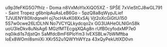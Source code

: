 u9p3feFKG5O7fhIz - Doma
n8VxMoYIxXiQO5XZ - SPŠE
7xVieStCJ8wGL791 - Saint Tropez
g6bnlpAuAsLeB6Go -
5pzQ8a8qWypJLief
TJVJENY80XrdqneH
oj7ocHAxK08XxSAj
Vjt2oXcGiGtUi150
5S7w0cwe26LtDLhN
No7VCYQLkydcqo2x
GG3UAHeOLNlGnS8k
uoU3leDkv8uNsAg6
MGzfMTEcgqXQAg8n
rUfB0cyfodxMP7e0
nq0ikdi1s7djstQn
SaMfdcBmF6PloYm3
lvEXSBLw7bWMftba
loEx8WOmI8smiiXi
XKr552u1QWYhWYza
43xQyPekUtIXD0vn